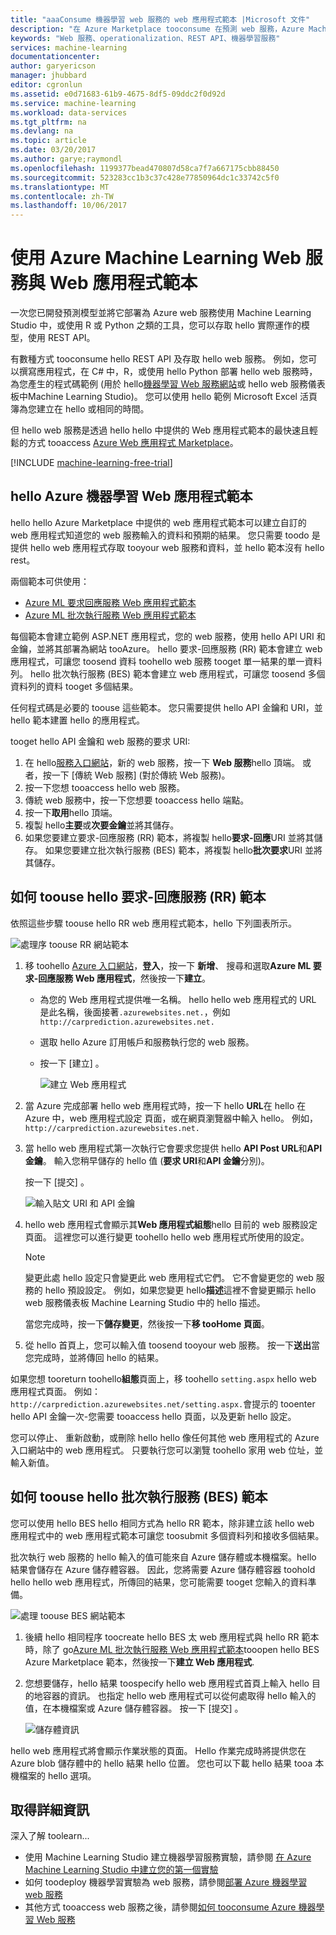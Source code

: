 ```yaml
---
title: "aaaConsume 機器學習 web 服務的 web 應用程式範本 |Microsoft 文件"
description: "在 Azure Marketplace tooconsume 在預測 web 服務，Azure Machine Learning 中使用的 web 應用程式範本。"
keywords: "Web 服務、operationalization、REST API、機器學習服務"
services: machine-learning
documentationcenter: 
author: garyericson
manager: jhubbard
editor: cgronlun
ms.assetid: e0d71683-61b9-4675-8df5-09ddc2f0d92d
ms.service: machine-learning
ms.workload: data-services
ms.tgt_pltfrm: na
ms.devlang: na
ms.topic: article
ms.date: 03/20/2017
ms.author: garye;raymondl
ms.openlocfilehash: 1199377bead470807d58ca7f7a667175cbb88450
ms.sourcegitcommit: 523283cc1b3c37c428e77850964dc1c33742c5f0
ms.translationtype: MT
ms.contentlocale: zh-TW
ms.lasthandoff: 10/06/2017
---
```

# <a name="consume-an-azure-machine-learning-web-service-with-a-web-app-template"></a>使用 Azure Machine Learning Web 服務與 Web 應用程式範本

一次您已開發預測模型並將它部署為 Azure web 服務使用 Machine Learning Studio 中，或使用 R 或 Python 之類的工具，您可以存取 hello 實際運作的模型，使用 REST API。

有數種方式 tooconsume hello REST API 及存取 hello web 服務。 例如，您可以撰寫應用程式，在 C# 中，R，或使用 hello Python 部署 hello web 服務時，為您產生的程式碼範例 (用於 hello[機器學習 Web 服務網站](https://services.azureml.net/quickstart)或 hello web 服務儀表板中Machine Learning Studio)。 您可以使用 hello 範例 Microsoft Excel 活頁簿為您建立在 hello 或相同的時間。

但 hello web 服務是透過 hello hello 中提供的 Web 應用程式範本的最快速且輕鬆的方式 tooaccess [Azure Web 應用程式 Marketplace](https://azure.microsoft.com/marketplace/web-applications/all/)。

[!INCLUDE [machine-learning-free-trial](../../includes/machine-learning-free-trial.md)]

## <a name="hello-azure-machine-learning-web-app-templates"></a>hello Azure 機器學習 Web 應用程式範本
hello hello Azure Marketplace 中提供的 web 應用程式範本可以建立自訂的 web 應用程式知道您的 web 服務輸入的資料和預期的結果。 您只需要 toodo 是提供 hello web 應用程式存取 tooyour web 服務和資料，並 hello 範本沒有 hello rest。

兩個範本可供使用：

* [Azure ML 要求回應服務 Web 應用程式範本](https://azure.microsoft.com/marketplace/partners/microsoft/azuremlaspnettemplateforrrs/)
* [Azure ML 批次執行服務 Web 應用程式範本](https://azure.microsoft.com/marketplace/partners/microsoft/azuremlbeswebapptemplate/)

每個範本會建立範例 ASP.NET 應用程式，您的 web 服務，使用 hello API URI 和金鑰，並將其部署為網站 tooAzure。 hello 要求-回應服務 (RR) 範本會建立 web 應用程式，可讓您 toosend 資料 toohello web 服務 tooget 單一結果的單一資料列。 hello 批次執行服務 (BES) 範本會建立 web 應用程式，可讓您 toosend 多個資料列的資料 tooget 多個結果。

任何程式碼是必要的 toouse 這些範本。 您只需要提供 hello API 金鑰和 URI，並 hello 範本建置 hello 的應用程式。

tooget hello API 金鑰和 web 服務的要求 URI:

1. 在 hello[服務入口網站](https://services.azureml.net/quickstart)，新的 web 服務，按一下  **Web 服務**hello 頂端。 或者，按一下 [傳統 Web 服務] \(對於傳統 Web 服務)。
2. 按一下您想 tooaccess hello web 服務。
3. 傳統 web 服務中，按一下您想要 tooaccess hello 端點。
4. 按一下**取用**hello 頂端。
5. 複製 hello**主要**或**次要金鑰**並將其儲存。
6. 如果您要建立要求-回應服務 (RR) 範本，將複製 hello**要求-回應**URI 並將其儲存。 如果您要建立批次執行服務 (BES) 範本，將複製 hello**批次要求**URI 並將其儲存。


## <a name="how-toouse-hello-request-response-service-rrs-template"></a>如何 toouse hello 要求-回應服務 (RR) 範本
依照這些步驟 toouse hello RR web 應用程式範本，hello 下列圖表所示。

![處理序 toouse RR 網站範本][image1]


<!--    ![API Key][image3] -->

<!-- This value will look like this:
   
        https://ussouthcentral.services.azureml.net/workspaces/<workspace-id>/services/<service-id>/execute?api-version=2.0&details=true
   
    ![Request URI][image4] -->

1. 移 toohello [Azure 入口網站](https://portal.azure.com)，**登入**，按一下 **新增**、 搜尋和選取**Azure ML 要求-回應服務 Web 應用程式**，然後按一下**建立**。 
   
   * 為您的 Web 應用程式提供唯一名稱。 hello hello web 應用程式的 URL 是此名稱，後面接著`.azurewebsites.net.`，例如`http://carprediction.azurewebsites.net.`
   * 選取 hello Azure 訂用帳戶和服務執行您的 web 服務。
   * 按一下 [建立] 。
     
     ![建立 Web 應用程式][image5]

4. 當 Azure 完成部署 hello web 應用程式時，按一下 hello **URL**在 hello 在 Azure 中，web 應用程式設定 頁面，或在網頁瀏覽器中輸入 hello。 例如， `http://carprediction.azurewebsites.net.`
5. 當 hello web 應用程式第一次執行它會要求您提供 hello **API Post URL**和**API 金鑰**。
   輸入您稍早儲存的 hello 值 (**要求 URI**和**API 金鑰**分別)。
     
     按一下 [提交] 。
     
     ![輸入貼文 URI 和 API 金鑰][image6]

6. hello web 應用程式會顯示其**Web 應用程式組態**hello 目前的 web 服務設定 頁面。 這裡您可以進行變更 toohello hello web 應用程式所使用的設定。
   
   > [!NOTE]
   > 變更此處 hello 設定只會變更此 web 應用程式它們。 它不會變更您的 web 服務的 hello 預設設定。 例如，如果您變更 hello**描述**這裡不會變更顯示 hello web 服務儀表板 Machine Learning Studio 中的 hello 描述。
   > 
   > 
   
    當您完成時，按一下**儲存變更**，然後按一下**移 tooHome 頁面**。

7. 從 hello 首頁上，您可以輸入值 toosend tooyour web 服務。 按一下**送出**當您完成時，並將傳回 hello 的結果。

如果您想 tooreturn toohello**組態**頁面上，移 toohello `setting.aspx` hello web 應用程式頁面。 例如：`http://carprediction.azurewebsites.net/setting.aspx.`會提示的 tooenter hello API 金鑰一次-您需要 tooaccess hello 頁面，以及更新 hello 設定。

您可以停止、 重新啟動，或刪除 hello hello 像任何其他 web 應用程式的 Azure 入口網站中的 web 應用程式。 只要執行您可以瀏覽 toohello 家用 web 位址，並輸入新值。

## <a name="how-toouse-hello-batch-execution-service-bes-template"></a>如何 toouse hello 批次執行服務 (BES) 範本
您可以使用 hello BES hello 相同方式為 hello RR 範本，除非建立該 hello web 應用程式中的 web 應用程式範本可讓您 toosubmit 多個資料列和接收多個結果。

批次執行 web 服務的 hello 輸入的值可能來自 Azure 儲存體或本機檔案。hello 結果會儲存在 Azure 儲存體容器。
因此，您將需要 Azure 儲存體容器 toohold hello hello web 應用程式，所傳回的結果，您可能需要 tooget 您輸入的資料準備。

![處理 toouse BES 網站範本][image2]

1. 後續 hello 相同程序 toocreate hello BES 太 web 應用程式與 hello RR 範本時，除了 go[Azure ML 批次執行服務 Web 應用程式範本](https://azure.microsoft.com/marketplace/partners/microsoft/azuremlbeswebapptemplate/)tooopen hello BES Azure Marketplace 範本，然後按一下**建立 Web 應用程式**.

2. 您想要儲存，hello 結果 toospecify hello web 應用程式首頁上輸入 hello 目的地容器的資訊。 也指定 hello web 應用程式可以從何處取得 hello 輸入的值，在本機檔案或 Azure 儲存體容器。
   按一下 [提交] 。
   
    ![儲存體資訊][image7]

hello web 應用程式將會顯示作業狀態的頁面。
Hello 作業完成時將提供您在 Azure blob 儲存體中的 hello 結果 hello 位置。 您也可以下載 hello 結果 tooa 本機檔案的 hello 選項。

## <a name="for-more-information"></a>取得詳細資訊
深入了解 toolearn...

* 使用 Machine Learning Studio 建立機器學習服務實驗，請參閱 [在 Azure Machine Learning Studio 中建立您的第一個實驗](machine-learning-create-experiment.md)
* 如何 toodeploy 機器學習實驗為 web 服務，請參閱[部署 Azure 機器學習 web 服務](machine-learning-publish-a-machine-learning-web-service.md)
* 其他方式 tooaccess web 服務之後，請參閱[如何 tooconsume Azure 機器學習 Web 服務](machine-learning-consume-web-services.md)

[image1]: media/machine-learning-consume-web-service-with-web-app-template/rrs-web-template-flow.png
[image2]: media/machine-learning-consume-web-service-with-web-app-template/bes-web-template-flow.png
[image3]: media/machine-learning-consume-web-service-with-web-app-template/api-key.png
[image4]: media/machine-learning-consume-web-service-with-web-app-template/post-uri.png
[image5]: media/machine-learning-consume-web-service-with-web-app-template/create-web-app.png
[image6]: media/machine-learning-consume-web-service-with-web-app-template/web-service-info.png
[image7]: media/machine-learning-consume-web-service-with-web-app-template/storage.png
